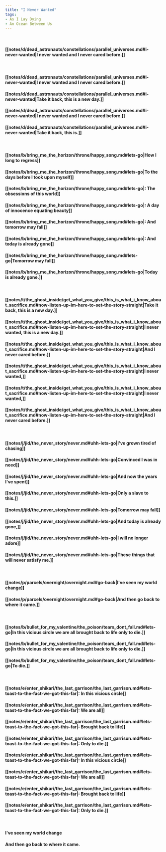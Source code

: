 ```yaml
---
title: "I Never Wanted"
tags:
- As I Lay Dying
- An Ocean Between Us
---
```

&nbsp;
#### [[notes/d/dead_astronauts/constellations/parallel_universes.md#i-never-wanted|I never wanted and I never cared before.]]
&nbsp;
#### [[notes/d/dead_astronauts/constellations/parallel_universes.md#i-never-wanted|I never wanted and I never cared before.]]
#### [[notes/d/dead_astronauts/constellations/parallel_universes.md#i-never-wanted|Take it back, this is a new day.]]
#### [[notes/d/dead_astronauts/constellations/parallel_universes.md#i-never-wanted|I never wanted and I never cared before.]]
#### [[notes/d/dead_astronauts/constellations/parallel_universes.md#i-never-wanted|Take it back, this is.]]
&nbsp;
#### [[notes/b/bring_me_the_horizon/throne/happy_song.md#lets-go|How I long to regress]]
#### [[notes/b/bring_me_the_horizon/throne/happy_song.md#lets-go|To the days before I took upon myself]]
#### [[notes/b/bring_me_the_horizon/throne/happy_song.md#lets-go|: The obsessions of this world]]
#### [[notes/b/bring_me_the_horizon/throne/happy_song.md#lets-go|: A day of innocence equating beauty]]
#### [[notes/b/bring_me_the_horizon/throne/happy_song.md#lets-go|: And tomorrow may fall]]
#### [[notes/b/bring_me_the_horizon/throne/happy_song.md#lets-go|: And today is already gone]]
#### [[notes/b/bring_me_the_horizon/throne/happy_song.md#lets-go|Tomorrow may fall]]
#### [[notes/b/bring_me_the_horizon/throne/happy_song.md#lets-go|Today is already gone.]]
&nbsp;
#### [[notes/t/the_ghost_inside/get_what_you_give/this_is_what_i_know_about_sacrifice.md#now-listen-up-im-here-to-set-the-story-straight|Take it back, this is a new day.]]
#### [[notes/t/the_ghost_inside/get_what_you_give/this_is_what_i_know_about_sacrifice.md#now-listen-up-im-here-to-set-the-story-straight|I never wanted, this is a new day.]]
#### [[notes/t/the_ghost_inside/get_what_you_give/this_is_what_i_know_about_sacrifice.md#now-listen-up-im-here-to-set-the-story-straight|And I never cared before.]]
#### [[notes/t/the_ghost_inside/get_what_you_give/this_is_what_i_know_about_sacrifice.md#now-listen-up-im-here-to-set-the-story-straight|I never wanted,]]
#### [[notes/t/the_ghost_inside/get_what_you_give/this_is_what_i_know_about_sacrifice.md#now-listen-up-im-here-to-set-the-story-straight|I never wanted,]]
#### [[notes/t/the_ghost_inside/get_what_you_give/this_is_what_i_know_about_sacrifice.md#now-listen-up-im-here-to-set-the-story-straight|And I never cared before.]]
&nbsp;
#### [[notes/j/jid/the_never_story/never.md#uhh-lets-go|I've grown tired of chasing]]
#### [[notes/j/jid/the_never_story/never.md#uhh-lets-go|Convinced I was in need]]
#### [[notes/j/jid/the_never_story/never.md#uhh-lets-go|And now the years I've spent]]
#### [[notes/j/jid/the_never_story/never.md#uhh-lets-go|Only a slave to this.]]
#### [[notes/j/jid/the_never_story/never.md#uhh-lets-go|Tomorrow may fall]]
#### [[notes/j/jid/the_never_story/never.md#uhh-lets-go|And today is already gone,]]
#### [[notes/j/jid/the_never_story/never.md#uhh-lets-go|I will no longer adore]]
#### [[notes/j/jid/the_never_story/never.md#uhh-lets-go|These things that will never satisfy me.]]
&nbsp;
#### [[notes/p/parcels/overnight/overnight.md#go-back|I've seen my world change]]
#### [[notes/p/parcels/overnight/overnight.md#go-back|And then go back to where it came.]]
&nbsp;
#### [[notes/b/bullet_for_my_valentine/the_poison/tears_dont_fall.md#lets-go|In this vicious circle we are all brought back to life only to die.]]
#### [[notes/b/bullet_for_my_valentine/the_poison/tears_dont_fall.md#lets-go|In this vicious circle we are all brought back to life only to die.]]
#### [[notes/b/bullet_for_my_valentine/the_poison/tears_dont_fall.md#lets-go|To die.]]
&nbsp;
#### [[notes/e/enter_shikari/the_last_garrison/the_last_garrison.md#lets-toast-to-the-fact-we-got-this-far|: In this vicious circle]]
#### [[notes/e/enter_shikari/the_last_garrison/the_last_garrison.md#lets-toast-to-the-fact-we-got-this-far|: We are all]]
#### [[notes/e/enter_shikari/the_last_garrison/the_last_garrison.md#lets-toast-to-the-fact-we-got-this-far|: Brought back to life]]
#### [[notes/e/enter_shikari/the_last_garrison/the_last_garrison.md#lets-toast-to-the-fact-we-got-this-far|: Only to die.]]
#### [[notes/e/enter_shikari/the_last_garrison/the_last_garrison.md#lets-toast-to-the-fact-we-got-this-far|: In this vicious circle]]
#### [[notes/e/enter_shikari/the_last_garrison/the_last_garrison.md#lets-toast-to-the-fact-we-got-this-far|: We are all]]
#### [[notes/e/enter_shikari/the_last_garrison/the_last_garrison.md#lets-toast-to-the-fact-we-got-this-far|: Brought back to life]]
#### [[notes/e/enter_shikari/the_last_garrison/the_last_garrison.md#lets-toast-to-the-fact-we-got-this-far|: Only to die.]]
&nbsp;
#### I've seen my world change
#### And then go back to where it came.
